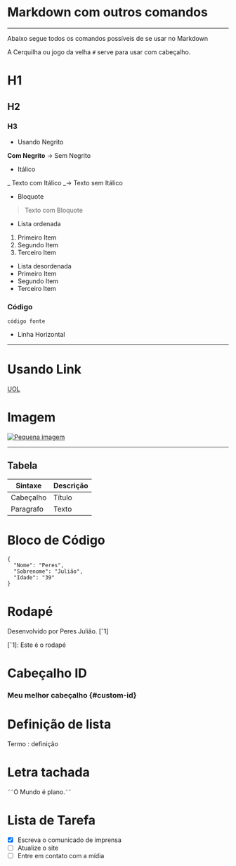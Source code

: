 # Markdown com outros comandos

---

Abaixo segue todos os comandos possíveis de se usar no Markdown

A Cerquilha ou jogo da velha `#` serve para usar com cabeçalho.

# H1

## H2

### H3

- Usando Negrito

**Com Negrito** -> Sem Negrito

- Itálico

_ Texto com Itálico _-> Texto sem Itálico

- Bloquote

> Texto com Bloquote

- Lista ordenada

1. Primeiro Item
2. Segundo Item
3. Terceiro Item

- Lista desordenada
- Primeiro Item
- Segundo Item
- Terceiro Item

### Código

`código fonte`

- Linha Horizontal

---

# Usando Link

[UOL](http://www.uol.com.br)

# Imagem

[![Pequena imagem](/assets/images/shiprock.jpg "Shiprock, New Mexico by Beau Rogers")](https://www.flickr.com/photos/rajeshblog/132225679/in/photolist-cFG66-omzTWn-29BUkSh-LVTpxX-JP8Qbp-aJbMZ2-fXAP6X-25buvHZ-89Pgs8-g2i1dF-Wysbrk-8Hm6xZ-nJRXq7-29A9yod-29kxYV4-W3F5VQ-29iKh2i-7hyBr-8fsZMi-5NxHvw-8fwvUd-jzxZtt-47UtSJ-9XLkjn-s226Eu-8nJap2-8fteMc-5Umgko-i2PGDH-oCRLEL-UJfGxc-4jXGqp-T5shsr-5WNpa5-RZ3RyP-pkzLBR-aK2RQF-qZAQeF-9B8VoX-2aFzjhB-9giP8w-bVg5pR-WrhVTZ-9cacNR-7hyBM-aK2S5i-W3F5Go-72njRb-8ftsAB-8xwdSg)

---

## Tabela

| Sintaxe   | Descrição |
| --------- | --------- |
| Cabeçalho | Título    |
| Paragrafo | Texto     |

# Bloco de Código

```
{
  "Nome": "Peres",
  "Sobrenome": "Julião",
  "Idade": "39"
}
```

# Rodapé

Desenvolvido por Peres Julião. [ˆ1]

[ˆ1]: Este é o rodapé

# Cabeçalho ID

### Meu melhor cabeçalho {#custom-id}

# Definição de lista

Termo
: definição

# Letra tachada

˜˜O Mundo é plano.˜˜

# Lista de Tarefa

- [x] Escreva o comunicado de imprensa
- [ ] Atualize o site
- [ ] Entre em contato com a mídia
